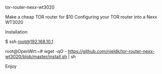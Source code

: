 tor-router-nexx-wt3020

Make a cheap TOR router for $10
Configuring your TOR router into a Nexx WT3020

Installation

$ ssh root@192.168.10.1

root@OpenWrt:~# wget -qO - https://github.com/nieldk/tor-router-nexx-wt3020/blob/master/install.sh | sh

Enjoy
